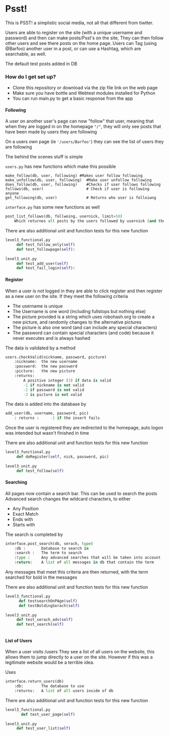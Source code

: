 # Psst!

This is PSST! a simplistic social media, not all that different from tiwtter. 

Users are able to register on the site (with a unique username and password) and then can make posts/Psst's on the site,
They can then follow other users and see there posts on the home page.
Users can Tag (using @Barfoo) another user in a post, or can use a Hashtag, which are searchable, as well.

The default test posts added in DB
### How do I get set up? ###

* Clone this repository or download via the zip file link on the web page
* Make sure you have bottle and Webtest modules installed for Python
* You can run main.py to get a basic response from the app


#### Following ####
A user on another user's page can now "follow" that user, meaning that when they are logged in on the homepage `"/"`,
they will only see posts that have been made by users they are following

On a users own page (ie `'/users/Barfoo'`) they can see the list of users they are following

The behind the scenes stuff is simple

`users.py` has new functions which make this possible
```pythonstub
make_follow(db, user, following) #Makes user follow following
make_unfollow(db, user, following)  #Make user unfollow following
does_follow(db, user, following)    #Checks if user follows following
follows(db, user)                   # Check if user is following anyone
get_following(db, user)             # Returns who user is folloiwng
```

`interface.py` has some new functions as well
``` python
post_list_follows(db, follwoing, usernick, limit=50)   
    Which returnes all posts by the users followed by usernick (and there own posts)
```

There are also additional unit and function tests for this new function
```python
level3_functional.py
     def test_follow_only(self)
     def test_followpage(self):
     
level3_unit.py
     def test_add_user(self)
     def test_fail_login(self):
```

#### Register ####
When a user is not logged in they are able to click register and then register as a new user on the site.
If they meet the following criteria

* The username is unique 
* The Username is one word (including fullstops but nothing else)
* The picture provided is a string which uses robohash.org to create a new picture, 
and randomly changes to the alternative pictures
* The picture is also one word (and can include any special characters)
* The password can contain special characters (and code) because it never executes and is always hashed 

The data is validated by a method 
``` python 
users.checkValid(nickname, password, picture)
    :nickname:  the new username
    :password:  the new password
    :picture:   the new picture
    :returns:
        A positive integer (3) if data is valid
        -1 if nickname is not valid
        -2 if password is not valid
        -3 is picture is not valid

```
The data is added into the database by 
``` python 
add_user(db, username, password, pic)
    : returns :     -1 if the insert fails
```
Once the user is registered they are redirected to the homepage, 
auto logon was intended but wasn't finished in time

There are also additional unit and function tests for this new function
```python
level3_functional.py
     def doRegister(self, nick, password, pic)
     
level3_unit.py
     def test_follow(self)
```
#### Searching ####
All pages now contain a search bar. This can be used to search the posts
        Advanced search changes the wildcard characters, to either
* Any Position
* Exact Match
* Ends with
* Starts with

The search is completed by 
``` python 
interface.post_search(db, serach, type)
    :db :       Database to search in
    :search :   The term to search
    :type :     Any advanced searches that will be taken into account
    :return:    A list of all messages in db that contain the term
```
Any messages that meet this criteria are then returned, 
with the term searched for bold in the messages

There are also additional unit and function tests for this new function
```python
level3_functional.py
      def testsearchOnPAge(self)
      def testBoldingSerach(self)
     
level3_unit.py
     def test_serach_adv(self)
     def test_search(self)
     
```
#### List of Users ####
When a user visits /users They see a list of all users on the website, this allows them to jump directly to a user
on the site. However if this was a legitimate website would be a terrible idea. 

Uses 
``` python 
interface.return_users(db)
    :db:        The database to use
    :returns:   A list of all users inside of db
```

There are also additional unit and function tests for this new function
```python
level3_functional.py
       def test_user_page(self)
     
level3_unit.py
     def test_user_list(self)
```
